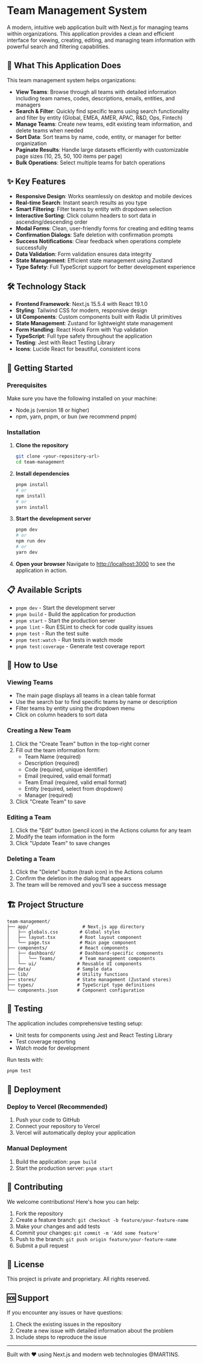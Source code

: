 # Team Management System

A modern, intuitive web application built with Next.js for managing teams within organizations. This application provides a clean and efficient interface for viewing, creating, editing, and managing team information with powerful search and filtering capabilities.

## 🚀 What This Application Does

This team management system helps organizations:

- **View Teams**: Browse through all teams with detailed information including team names, codes, descriptions, emails, entities, and managers
- **Search & Filter**: Quickly find specific teams using search functionality and filter by entity (Global, EMEA, AMER, APAC, R&D, Ops, Fintech)
- **Manage Teams**: Create new teams, edit existing team information, and delete teams when needed
- **Sort Data**: Sort teams by name, code, entity, or manager for better organization
- **Paginate Results**: Handle large datasets efficiently with customizable page sizes (10, 25, 50, 100 items per page)
- **Bulk Operations**: Select multiple teams for batch operations

## ✨ Key Features

- **Responsive Design**: Works seamlessly on desktop and mobile devices
- **Real-time Search**: Instant search results as you type
- **Smart Filtering**: Filter teams by entity with dropdown selection
- **Interactive Sorting**: Click column headers to sort data in ascending/descending order
- **Modal Forms**: Clean, user-friendly forms for creating and editing teams
- **Confirmation Dialogs**: Safe deletion with confirmation prompts
- **Success Notifications**: Clear feedback when operations complete successfully
- **Data Validation**: Form validation ensures data integrity
- **State Management**: Efficient state management using Zustand
- **Type Safety**: Full TypeScript support for better development experience

## 🛠️ Technology Stack

- **Frontend Framework**: Next.js 15.5.4 with React 19.1.0
- **Styling**: Tailwind CSS for modern, responsive design
- **UI Components**: Custom components built with Radix UI primitives
- **State Management**: Zustand for lightweight state management
- **Form Handling**: React Hook Form with Yup validation
- **TypeScript**: Full type safety throughout the application
- **Testing**: Jest with React Testing Library
- **Icons**: Lucide React for beautiful, consistent icons

## 🚀 Getting Started

### Prerequisites

Make sure you have the following installed on your machine:

- Node.js (version 18 or higher)
- npm, yarn, pnpm, or bun (we recommend pnpm)

### Installation

1. **Clone the repository**

   ```bash
   git clone <your-repository-url>
   cd team-management
   ```

2. **Install dependencies**

   ```bash
   pnpm install
   # or
   npm install
   # or
   yarn install
   ```

3. **Start the development server**

   ```bash
   pnpm dev
   # or
   npm run dev
   # or
   yarn dev
   ```

4. **Open your browser**
   Navigate to [http://localhost:3000](http://localhost:3000) to see the application in action.

## 📋 Available Scripts

- `pnpm dev` - Start the development server
- `pnpm build` - Build the application for production
- `pnpm start` - Start the production server
- `pnpm lint` - Run ESLint to check for code quality issues
- `pnpm test` - Run the test suite
- `pnpm test:watch` - Run tests in watch mode
- `pnpm test:coverage` - Generate test coverage report

## 🎯 How to Use

### Viewing Teams

- The main page displays all teams in a clean table format
- Use the search bar to find specific teams by name or description
- Filter teams by entity using the dropdown menu
- Click on column headers to sort data

### Creating a New Team

1. Click the "Create Team" button in the top-right corner
2. Fill out the team information form:
   - Team Name (required)
   - Description (required)
   - Code (required, unique identifier)
   - Email (required, valid email format)
   - Team Email (required, valid email format)
   - Entity (required, select from dropdown)
   - Manager (required)
3. Click "Create Team" to save

### Editing a Team

1. Click the "Edit" button (pencil icon) in the Actions column for any team
2. Modify the team information in the form
3. Click "Update Team" to save changes

### Deleting a Team

1. Click the "Delete" button (trash icon) in the Actions column
2. Confirm the deletion in the dialog that appears
3. The team will be removed and you'll see a success message

## 🏗️ Project Structure

```
team-management/
├── app/                    # Next.js app directory
│   ├── globals.css        # Global styles
│   ├── layout.tsx         # Root layout component
│   └── page.tsx           # Main page component
├── components/            # React components
│   ├── dashboard/         # Dashboard-specific components
│   │   └── Teams/         # Team management components
│   └── ui/               # Reusable UI components
├── data/                 # Sample data
├── lib/                  # Utility functions
├── stores/               # State management (Zustand stores)
├── types/                # TypeScript type definitions
└── components.json       # Component configuration
```

## 🧪 Testing

The application includes comprehensive testing setup:

- Unit tests for components using Jest and React Testing Library
- Test coverage reporting
- Watch mode for development

Run tests with:

```bash
pnpm test
```

## 🚀 Deployment

### Deploy to Vercel (Recommended)

1. Push your code to GitHub
2. Connect your repository to Vercel
3. Vercel will automatically deploy your application

### Manual Deployment

1. Build the application: `pnpm build`
2. Start the production server: `pnpm start`

## 🤝 Contributing

We welcome contributions! Here's how you can help:

1. Fork the repository
2. Create a feature branch: `git checkout -b feature/your-feature-name`
3. Make your changes and add tests
4. Commit your changes: `git commit -m 'Add some feature'`
5. Push to the branch: `git push origin feature/your-feature-name`
6. Submit a pull request

## 📝 License

This project is private and proprietary. All rights reserved.

## 🆘 Support

If you encounter any issues or have questions:

1. Check the existing issues in the repository
2. Create a new issue with detailed information about the problem
3. Include steps to reproduce the issue

---

Built with ❤️ using Next.js and modern web technologies @MARTINS.


